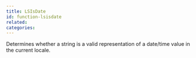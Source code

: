 ```yaml
---
title: LSIsDate
id: function-lsisdate
related:
categories:
---
```


Determines whether a string is a valid representation of a
        date/time value in the current locale.